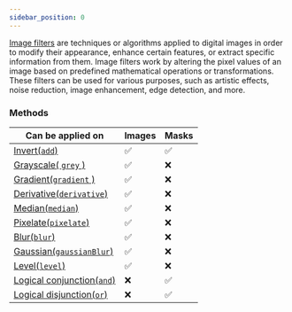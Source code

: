 ```yaml
---
sidebar_position: 0
---
```


[Image filters](https://en.wikipedia.org/wiki/Digital_image_processing#Filtering 'wikipedia link on image filtering') are techniques or algorithms applied to digital images in order to modify their appearance, enhance certain features, or extract specific information from them. Image filters work by altering the pixel values of an image based on predefined mathematical operations or transformations. These filters can be used for various purposes, such as artistic effects, noise reduction, image enhancement, edge detection, and more.

### Methods

| Can be applied on                                                                | Images   | Masks    |
| -------------------------------------------------------------------------------- | -------- | -------- |
| [Invert(`add`)](./Invert.md 'internal link on invert')                           | &#9989;  | &#9989;  |
| [Grayscale( `grey` )](./Grayscale.md 'internal link on grayscale')               | &#9989;  | &#10060; |
| [Gradient(`gradient` )](./Gradient.md 'internal link on gradient')               | &#9989;  | &#10060; |
| [Derivative(`derivative`)](./Derivative.md 'internal link on derivative')        | &#9989;  | &#10060; |
| [Median(`median`)](./Median.md 'internal link on median')                        | &#9989;  | &#10060; |
| [Pixelate(`pixelate`)](./Pixelate.md 'internal link on pixelate')                | &#9989;  | &#10060; |
| [Blur(`blur`)](./Blur.md 'internal link on blur')                                | &#9989;  | &#10060; |
| [Gaussian(`gaussianBlur`)](./Gaussian%20Blur.md 'internal link on gaussianBlur') | &#9989;  | &#10060; |
| [Level(`level`)](./Level.md 'internal link on level')                            | &#9989;  | &#10060; |
| [Logical conjunction(`and`)](./Logical%20conjunction.md 'internal link on and')  | &#10060; | &#9989;  |
| [Logical disjunction(`or`)](./Logical%20disjunction.md 'internal link on or')    | &#10060; | &#9989;  |
